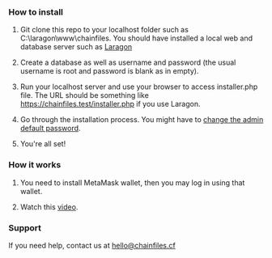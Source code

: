 ### How to install

1. Git clone this repo to your localhost folder such as C:\laragon\www\chainfiles. You should have installed a local web and database server such as [Laragon](https://laragon.org/)

2. Create a database as well as username and password (the usual username is root and password is blank as in empty).

2. Run your localhost server and use your browser to access installer.php file. The URL should be something like https://chainfiles.test/installer.php if you use Laragon.

3. Go through the installation process. You might have to [change the admin default password](https://www.linuxshelltips.com/change-wordpress-admin-password-via-phpmyadmin/). 

4. You're all set!

### How it works
1. You need to install MetaMask wallet, then you may log in using that wallet.

2. Watch this [video](https://youtu.be/nsnNvw2FmJs).

### Support
If you need help, contact us at hello@chainfiles.cf






 
